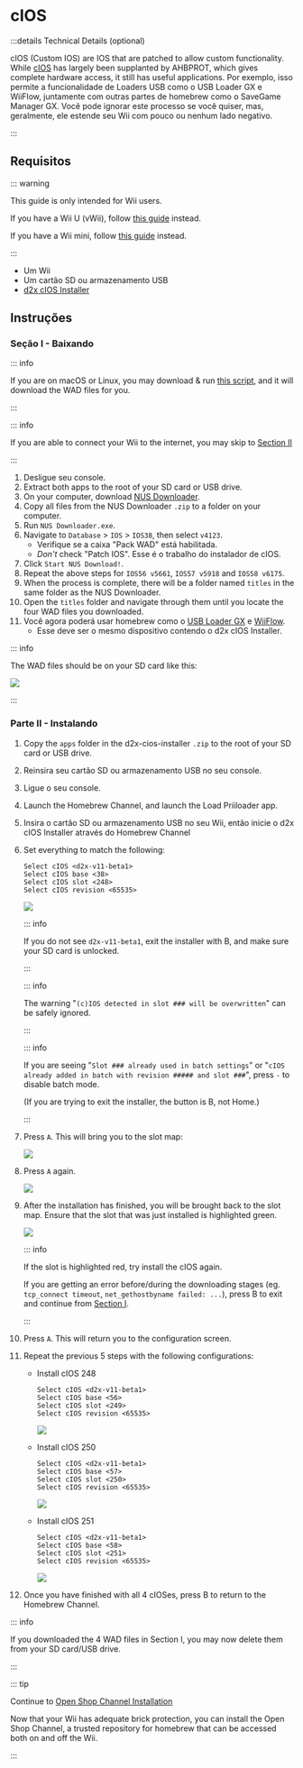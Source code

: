 # cIOS

:::details Technical Details (optional)

cIOS (Custom IOS) are IOS that are patched to allow custom functionality. While [cIOS](https://wiibrew.org/wiki/Custom_IOS) has largely been supplanted by AHBPROT, which gives complete hardware access, it still has useful applications. Por exemplo, isso permite a funcionalidade de Loaders USB como o USB Loader GX e WiiFlow, juntamente com outras partes de homebrew como o SaveGame Manager GX. Você pode ignorar este processo se você quiser, mas, geralmente, ele estende seu Wii com pouco ou nenhum lado negativo.

:::

## Requisitos

::: warning

This guide is only intended for Wii users.

If you have a Wii U (vWii), follow [this guide](cios-vwii) instead.

If you have a Wii mini, follow [this guide](cios-mini) instead.

:::

- Um Wii
- Um cartão SD ou armazenamento USB
- [d2x cIOS Installer](/assets/files/d2x-cios-installer.zip)

## Instruções

### Seção I - Baixando

::: info

If you are on macOS or Linux, you may download & run [this script](/assets/files/d2x_offline_ios.zip), and it will download the WAD files for you.

:::

::: info

If you are able to connect your Wii to the internet, you may skip to [Section II](cios#section-ii---installing)

:::

1. Desligue seu console.
2. Extract both apps to the root of your SD card or USB drive.
3. On your computer, download [NUS Downloader](https://github.com/WiiDatabase/nusdownloader/releases/latest/download/NUSD-Mod-NUS-Fix.zip).
4. Copy all files from the NUS Downloader `.zip` to a folder on your computer.
5. Run `NUS Downloader.exe`.
6. Navigate to `Database` > `IOS` > `IOS38`, then select `v4123`.
   - Verifique se a caixa "Pack WAD" está habilitada.
   - _Don't_ check "Patch IOS". Esse é o trabalho do instalador de cIOS.
7. Click `Start NUS Download!`.
8. Repeat the above steps for `IOS56 v5661`, `IOS57 v5918` and `IOS58 v6175`.
9. When the process is complete, there will be a folder named `titles` in the same folder as the NUS Downloader.
10. Open the `titles` folder and navigate through them until you locate the four WAD files you downloaded.
11. Você agora poderá usar homebrew como o <a href="usbloadergx">USB Loader GX</a> e <a href="wiiflow">WiiFlow</a>.
    - Esse deve ser o mesmo dispositivo contendo o d2x cIOS Installer.

::: info

The WAD files should be on your SD card like this:

![](/images/cios/d2x_offline_ios.png)

:::

### Parte II - Instalando

1. Copy the `apps` folder in the d2x-cios-installer `.zip` to the root of your SD card or USB drive.

2. Reinsira seu cartão SD ou armazenamento USB no seu console.

3. Ligue o seu console.

4. Launch the Homebrew Channel, and launch the Load Priiloader app.

5. Insira o cartão SD ou armazenamento USB no seu Wii, então inicie o d2x cIOS Installer através do Homebrew Channel

6. Set everything to match the following:

   ```
   Select cIOS <d2x-v11-beta1>
   Select cIOS base <38>
   Select cIOS slot <248>
   Select cIOS revision <65535>
   ```

   ![](/images/cios/d2x_v11_248.png)

   ::: info

   If you do not see `d2x-v11-beta1`, exit the installer with B, and make sure your SD card is unlocked.

   :::

   ::: info

   The warning "`(c)IOS detected in slot ### will be overwritten`" can be safely ignored.

   :::

   ::: info

   If you are seeing "`Slot ### already used in batch settings`" or "`cIOS already added in batch with revision ##### and slot ###`", press `-` to disable batch mode.

   (If you are trying to exit the installer, the button is B, not Home.)

   :::

7. Press `A`. This will bring you to the slot map:

   ![](/images/cios/d2x_summary.png)

8. Press `A` again.

   ![](/images/cios/d2x_installation.png)

9. After the installation has finished, you will be brought back to the slot map. Ensure that the slot that was just installed is highlighted green.

   ![](/images/cios/d2x_log.png)

   ::: info

   If the slot is highlighted red, try install the cIOS again.

   If you are getting an error before/during the downloading stages (eg. `tcp_connect timeout`, `net_gethostbyname failed: ...`), press B to exit and continue from [Section I](#section-i---downloading).

   :::

10. Press `A`. This will return you to the configuration screen.

11. Repeat the previous 5 steps with the following configurations:

    - Install cIOS 248

      ```
      Select cIOS <d2x-v11-beta1>
      Select cIOS base <56>
      Select cIOS slot <249>
      Select cIOS revision <65535>
      ```

      ![](/images/cios/d2x_v11_249.png)

    - Install cIOS 250

      ```
      Select cIOS <d2x-v11-beta1>
      Select cIOS base <57>
      Select cIOS slot <250>
      Select cIOS revision <65535>
      ```

      ![](/images/cios/d2x_v11_250.png)

    - Install cIOS 251

      ```
      Select cIOS <d2x-v11-beta1>
      Select cIOS base <58>
      Select cIOS slot <251>
      Select cIOS revision <65535>
      ```

      ![](/images/cios/d2x_v11_251.png)

12. Once you have finished with all 4 cIOSes, press B to return to the Homebrew Channel.

::: info

If you downloaded the 4 WAD files in Section I, you may now delete them from your SD card/USB drive.

:::

::: tip

Continue to [Open Shop Channel Installation](osc)

Now that your Wii has adequate brick protection, you can install the Open Shop Channel, a trusted repository for homebrew that can be accessed both on and off the Wii.

:::
